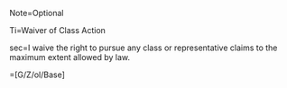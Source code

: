 Note=Optional

Ti=Waiver of Class Action

sec=I waive the right to pursue any class or representative claims to the maximum extent allowed by law.

=[G/Z/ol/Base]

